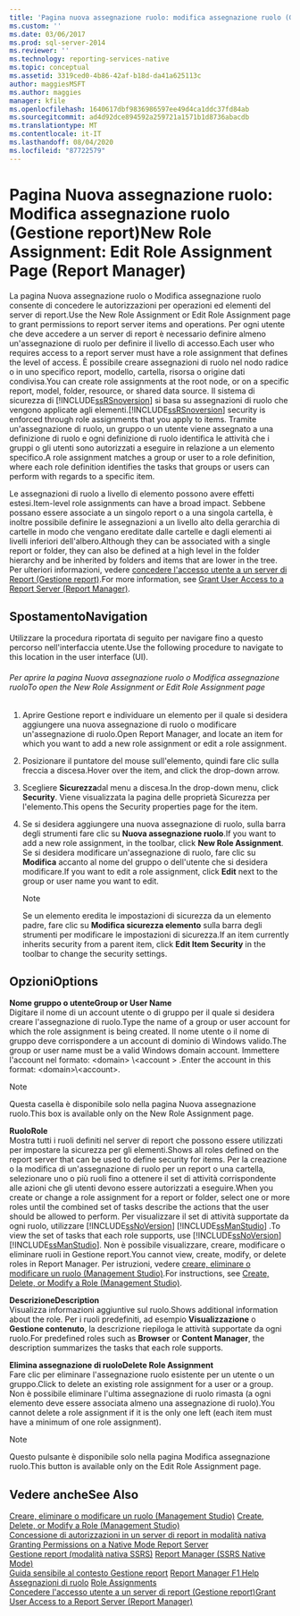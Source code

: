 ```yaml
---
title: 'Pagina nuova assegnazione ruolo: modifica assegnazione ruolo (Gestione report) | Microsoft Docs'
ms.custom: ''
ms.date: 03/06/2017
ms.prod: sql-server-2014
ms.reviewer: ''
ms.technology: reporting-services-native
ms.topic: conceptual
ms.assetid: 3319ced0-4b86-42af-b18d-da41a625113c
author: maggiesMSFT
ms.author: maggies
manager: kfile
ms.openlocfilehash: 1640617dbf9836986597ee49d4ca1ddc37fd84ab
ms.sourcegitcommit: ad4d92dce894592a259721a1571b1d8736abacdb
ms.translationtype: MT
ms.contentlocale: it-IT
ms.lasthandoff: 08/04/2020
ms.locfileid: "87722579"
---
```

# <a name="new-role-assignment-edit-role-assignment-page-report-manager"></a><span data-ttu-id="72bfa-102">Pagina Nuova assegnazione ruolo: Modifica assegnazione ruolo (Gestione report)</span><span class="sxs-lookup"><span data-stu-id="72bfa-102">New Role Assignment: Edit Role Assignment Page (Report Manager)</span></span>
  <span data-ttu-id="72bfa-103">La pagina Nuova assegnazione ruolo o Modifica assegnazione ruolo consente di concedere le autorizzazioni per operazioni ed elementi del server di report.</span><span class="sxs-lookup"><span data-stu-id="72bfa-103">Use the New Role Assignment or Edit Role Assignment page to grant permissions to report server items and operations.</span></span> <span data-ttu-id="72bfa-104">Per ogni utente che deve accedere a un server di report è necessario definire almeno un'assegnazione di ruolo per definire il livello di accesso.</span><span class="sxs-lookup"><span data-stu-id="72bfa-104">Each user who requires access to a report server must have a role assignment that defines the level of access.</span></span> <span data-ttu-id="72bfa-105">È possibile creare assegnazioni di ruolo nel nodo radice o in uno specifico report, modello, cartella, risorsa o origine dati condivisa.</span><span class="sxs-lookup"><span data-stu-id="72bfa-105">You can create role assignments at the root node, or on a specific report, model, folder, resource, or shared data source.</span></span> <span data-ttu-id="72bfa-106">Il sistema di sicurezza di [!INCLUDE[ssRSnoversion](../includes/ssrsnoversion-md.md)] si basa su assegnazioni di ruolo che vengono applicate agli elementi.</span><span class="sxs-lookup"><span data-stu-id="72bfa-106">[!INCLUDE[ssRSnoversion](../includes/ssrsnoversion-md.md)] security is enforced through role assignments that you apply to items.</span></span> <span data-ttu-id="72bfa-107">Tramite un'assegnazione di ruolo, un gruppo o un utente viene assegnato a una definizione di ruolo e ogni definizione di ruolo identifica le attività che i gruppi o gli utenti sono autorizzati a eseguire in relazione a un elemento specifico.</span><span class="sxs-lookup"><span data-stu-id="72bfa-107">A role assignment matches a group or user to a role definition, where each role definition identifies the tasks that groups or users can perform with regards to a specific item.</span></span>  
  
 <span data-ttu-id="72bfa-108">Le assegnazioni di ruolo a livello di elemento possono avere effetti estesi.</span><span class="sxs-lookup"><span data-stu-id="72bfa-108">Item-level role assignments can have a broad impact.</span></span> <span data-ttu-id="72bfa-109">Sebbene possano essere associate a un singolo report o a una singola cartella, è inoltre possibile definire le assegnazioni a un livello alto della gerarchia di cartelle in modo che vengano ereditate dalle cartelle e dagli elementi ai livelli inferiori dell'albero.</span><span class="sxs-lookup"><span data-stu-id="72bfa-109">Although they can be associated with a single report or folder, they can also be defined at a high level in the folder hierarchy and be inherited by folders and items that are lower in the tree.</span></span> <span data-ttu-id="72bfa-110">Per ulteriori informazioni, vedere [concedere l'accesso utente a un server di Report &#40;Gestione report&#41;](security/grant-user-access-to-a-report-server.md).</span><span class="sxs-lookup"><span data-stu-id="72bfa-110">For more information, see [Grant User Access to a Report Server &#40;Report Manager&#41;](security/grant-user-access-to-a-report-server.md).</span></span>  
  
## <a name="navigation"></a><span data-ttu-id="72bfa-111">Spostamento</span><span class="sxs-lookup"><span data-stu-id="72bfa-111">Navigation</span></span>  
 <span data-ttu-id="72bfa-112">Utilizzare la procedura riportata di seguito per navigare fino a questo percorso nell'interfaccia utente.</span><span class="sxs-lookup"><span data-stu-id="72bfa-112">Use the following procedure to navigate to this location in the user interface (UI).</span></span>  
  
###### <a name="to-open-the-new-role-assignment-or-edit-role-assignment-page"></a><span data-ttu-id="72bfa-113">Per aprire la pagina Nuova assegnazione ruolo o Modifica assegnazione ruolo</span><span class="sxs-lookup"><span data-stu-id="72bfa-113">To open the New Role Assignment or Edit Role Assignment page</span></span>  
  
1.  <span data-ttu-id="72bfa-114">Aprire Gestione report e individuare un elemento per il quale si desidera aggiungere una nuova assegnazione di ruolo o modificare un'assegnazione di ruolo.</span><span class="sxs-lookup"><span data-stu-id="72bfa-114">Open Report Manager, and locate an item for which you want to add a new role assignment or edit a role assignment.</span></span>  
  
2.  <span data-ttu-id="72bfa-115">Posizionare il puntatore del mouse sull'elemento, quindi fare clic sulla freccia a discesa.</span><span class="sxs-lookup"><span data-stu-id="72bfa-115">Hover over the item, and click the drop-down arrow.</span></span>  
  
3.  <span data-ttu-id="72bfa-116">Scegliere **Sicurezza**dal menu a discesa.</span><span class="sxs-lookup"><span data-stu-id="72bfa-116">In the drop-down menu, click **Security**.</span></span> <span data-ttu-id="72bfa-117">Viene visualizzata la pagina delle proprietà Sicurezza per l'elemento.</span><span class="sxs-lookup"><span data-stu-id="72bfa-117">This opens the Security properties page for the item.</span></span>  
  
4.  <span data-ttu-id="72bfa-118">Se si desidera aggiungere una nuova assegnazione di ruolo, sulla barra degli strumenti fare clic su **Nuova assegnazione ruolo**.</span><span class="sxs-lookup"><span data-stu-id="72bfa-118">If you want to add a new role assignment, in the toolbar, click **New Role Assignment**.</span></span> <span data-ttu-id="72bfa-119">Se si desidera modificare un'assegnazione di ruolo, fare clic su **Modifica** accanto al nome del gruppo o dell'utente che si desidera modificare.</span><span class="sxs-lookup"><span data-stu-id="72bfa-119">If you want to edit a role assignment, click **Edit** next to the group or user name you want to edit.</span></span>  
  
    > [!NOTE]  
    >  <span data-ttu-id="72bfa-120">Se un elemento eredita le impostazioni di sicurezza da un elemento padre, fare clic su **Modifica sicurezza elemento** sulla barra degli strumenti per modificare le impostazioni di sicurezza.</span><span class="sxs-lookup"><span data-stu-id="72bfa-120">If an item currently inherits security from a parent item, click **Edit Item Security** in the toolbar to change the security settings.</span></span>  
  
## <a name="options"></a><span data-ttu-id="72bfa-121">Opzioni</span><span class="sxs-lookup"><span data-stu-id="72bfa-121">Options</span></span>  
 <span data-ttu-id="72bfa-122">**Nome gruppo o utente**</span><span class="sxs-lookup"><span data-stu-id="72bfa-122">**Group or User Name**</span></span>  
 <span data-ttu-id="72bfa-123">Digitare il nome di un account utente o di gruppo per il quale si desidera creare l'assegnazione di ruolo.</span><span class="sxs-lookup"><span data-stu-id="72bfa-123">Type the name of a group or user account for which the role assignment is being created.</span></span> <span data-ttu-id="72bfa-124">Il nome utente o il nome di gruppo deve corrispondere a un account di dominio di Windows valido.</span><span class="sxs-lookup"><span data-stu-id="72bfa-124">The group or user name must be a valid Windows domain account.</span></span> <span data-ttu-id="72bfa-125">Immettere l'account nel formato: \<domain> \\<account \> .</span><span class="sxs-lookup"><span data-stu-id="72bfa-125">Enter the account in this format: \<domain>\\<account\>.</span></span>  
  
> [!NOTE]  
>  <span data-ttu-id="72bfa-126">Questa casella è disponibile solo nella pagina Nuova assegnazione ruolo.</span><span class="sxs-lookup"><span data-stu-id="72bfa-126">This box is available only on the New Role Assignment page.</span></span>  
  
 <span data-ttu-id="72bfa-127">**Ruolo**</span><span class="sxs-lookup"><span data-stu-id="72bfa-127">**Role**</span></span>  
 <span data-ttu-id="72bfa-128">Mostra tutti i ruoli definiti nel server di report che possono essere utilizzati per impostare la sicurezza per gli elementi.</span><span class="sxs-lookup"><span data-stu-id="72bfa-128">Shows all roles defined on the report server that can be used to define security for items.</span></span> <span data-ttu-id="72bfa-129">Per la creazione o la modifica di un'assegnazione di ruolo per un report o una cartella, selezionare uno o più ruoli fino a ottenere il set di attività corrispondente alle azioni che gli utenti devono essere autorizzati a eseguire.</span><span class="sxs-lookup"><span data-stu-id="72bfa-129">When you create or change a role assignment for a report or folder, select one or more roles until the combined set of tasks describe the actions that the user should be allowed to perform.</span></span> <span data-ttu-id="72bfa-130">Per visualizzare il set di attività supportate da ogni ruolo, utilizzare [!INCLUDE[ssNoVersion](../includes/ssnoversion-md.md)] [!INCLUDE[ssManStudio](../includes/ssmanstudio-md.md)] .</span><span class="sxs-lookup"><span data-stu-id="72bfa-130">To view the set of tasks that each role supports, use [!INCLUDE[ssNoVersion](../includes/ssnoversion-md.md)] [!INCLUDE[ssManStudio](../includes/ssmanstudio-md.md)].</span></span> <span data-ttu-id="72bfa-131">Non è possibile visualizzare, creare, modificare o eliminare ruoli in Gestione report.</span><span class="sxs-lookup"><span data-stu-id="72bfa-131">You cannot view, create, modify, or delete roles in Report Manager.</span></span> <span data-ttu-id="72bfa-132">Per istruzioni, vedere [creare, eliminare o modificare un ruolo &#40;Management Studio&#41;](security/role-definitions-create-delete-or-modify.md).</span><span class="sxs-lookup"><span data-stu-id="72bfa-132">For instructions, see [Create, Delete, or Modify a Role &#40;Management Studio&#41;](security/role-definitions-create-delete-or-modify.md).</span></span>  
  
 <span data-ttu-id="72bfa-133">**Descrizione**</span><span class="sxs-lookup"><span data-stu-id="72bfa-133">**Description**</span></span>  
 <span data-ttu-id="72bfa-134">Visualizza informazioni aggiuntive sul ruolo.</span><span class="sxs-lookup"><span data-stu-id="72bfa-134">Shows additional information about the role.</span></span> <span data-ttu-id="72bfa-135">Per i ruoli predefiniti, ad esempio **Visualizzazione** o **Gestione contenuto**, la descrizione riepiloga le attività supportate da ogni ruolo.</span><span class="sxs-lookup"><span data-stu-id="72bfa-135">For predefined roles such as **Browser** or **Content Manager**, the description summarizes the tasks that each role supports.</span></span>  
  
 <span data-ttu-id="72bfa-136">**Elimina assegnazione di ruolo**</span><span class="sxs-lookup"><span data-stu-id="72bfa-136">**Delete Role Assignment**</span></span>  
 <span data-ttu-id="72bfa-137">Fare clic per eliminare l'assegnazione ruolo esistente per un utente o un gruppo.</span><span class="sxs-lookup"><span data-stu-id="72bfa-137">Click to delete an existing role assignment for a user or a group.</span></span> <span data-ttu-id="72bfa-138">Non è possibile eliminare l'ultima assegnazione di ruolo rimasta (a ogni elemento deve essere associata almeno una assegnazione di ruolo).</span><span class="sxs-lookup"><span data-stu-id="72bfa-138">You cannot delete a role assignment if it is the only one left (each item must have a minimum of one role assignment).</span></span>  
  
> [!NOTE]  
>  <span data-ttu-id="72bfa-139">Questo pulsante è disponibile solo nella pagina Modifica assegnazione ruolo.</span><span class="sxs-lookup"><span data-stu-id="72bfa-139">This button is available only on the Edit Role Assignment page.</span></span>  
  
## <a name="see-also"></a><span data-ttu-id="72bfa-140">Vedere anche</span><span class="sxs-lookup"><span data-stu-id="72bfa-140">See Also</span></span>  
 <span data-ttu-id="72bfa-141">[Creare, eliminare o modificare un ruolo &#40;Management Studio&#41;](security/role-definitions-create-delete-or-modify.md) </span><span class="sxs-lookup"><span data-stu-id="72bfa-141">[Create, Delete, or Modify a Role &#40;Management Studio&#41;](security/role-definitions-create-delete-or-modify.md) </span></span>  
 <span data-ttu-id="72bfa-142">[Concessione di autorizzazioni in un server di report in modalità nativa](security/granting-permissions-on-a-native-mode-report-server.md) </span><span class="sxs-lookup"><span data-stu-id="72bfa-142">[Granting Permissions on a Native Mode Report Server](security/granting-permissions-on-a-native-mode-report-server.md) </span></span>  
 <span data-ttu-id="72bfa-143">[Gestione report &#40;modalità nativa SSRS&#41;](../../2014/reporting-services/report-manager-ssrs-native-mode.md) </span><span class="sxs-lookup"><span data-stu-id="72bfa-143">[Report Manager  &#40;SSRS Native Mode&#41;](../../2014/reporting-services/report-manager-ssrs-native-mode.md) </span></span>  
 <span data-ttu-id="72bfa-144">[Guida sensibile al contesto Gestione report](../../2014/reporting-services/report-manager-f1-help.md) </span><span class="sxs-lookup"><span data-stu-id="72bfa-144">[Report Manager F1 Help](../../2014/reporting-services/report-manager-f1-help.md) </span></span>  
 <span data-ttu-id="72bfa-145">[Assegnazioni di ruolo](security/role-assignments.md) </span><span class="sxs-lookup"><span data-stu-id="72bfa-145">[Role Assignments](security/role-assignments.md) </span></span>  
 [<span data-ttu-id="72bfa-146">Concedere l'accesso utente a un server di report &#40;Gestione report&#41;</span><span class="sxs-lookup"><span data-stu-id="72bfa-146">Grant User Access to a Report Server &#40;Report Manager&#41;</span></span>](security/grant-user-access-to-a-report-server.md)  
  
  
